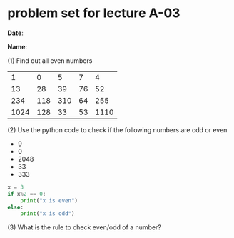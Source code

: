 # problem set for lecture A-03

**Date**:                           

**Name**:

(1) Find out all even numbers  

|      |     |     |    |      |
|------|-----|-----|----|------|
| 1    | 0   | 5   | 7  | 4    |
| 13   | 28  | 39  | 76 | 52   |
| 234  | 118 | 310 | 64 | 255  |
| 1024 | 128 | 33  | 53 | 1110 |


(2) Use the python code to check if the following numbers are odd or even
- 9
- 0
- 2048
- 33
- 333

```python
x = 3
if x%2 == 0:
    print("x is even")
else:
    print("x is odd")
```

(3) What is the rule to check even/odd of a number?
